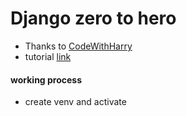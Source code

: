# Django zero to hero
- Thanks to [CodeWithHarry](https://www.youtube.com/@CodeWithHarry)
- tutorial [link](https://www.youtube.com/watch?v=5BDgKJFZMl8&list=PLu0W_9lII9ah7DDtYtflgwMwpT3xmjXY9&index=1)

#### working process
- create venv and activate